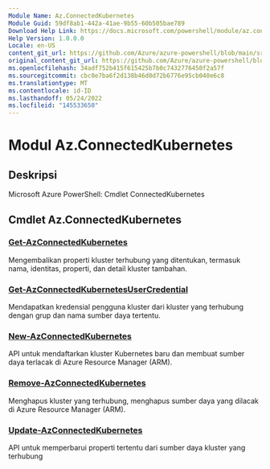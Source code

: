 ```yaml
---
Module Name: Az.ConnectedKubernetes
Module Guid: 59df8ab1-442a-41ae-9b55-60b505bae789
Download Help Link: https://docs.microsoft.com/powershell/module/az.connectedkubernetes
Help Version: 1.0.0.0
Locale: en-US
content_git_url: https://github.com/Azure/azure-powershell/blob/main/src/ConnectedKubernetes/help/Az.ConnectedKubernetes.md
original_content_git_url: https://github.com/Azure/azure-powershell/blob/main/src/ConnectedKubernetes/help/Az.ConnectedKubernetes.md
ms.openlocfilehash: 34adf752b415f615425b7b0c7432776450f2a57f
ms.sourcegitcommit: cbc0e7ba6f2d138b46d0d72b6776e95cb040e6c8
ms.translationtype: MT
ms.contentlocale: id-ID
ms.lasthandoff: 05/24/2022
ms.locfileid: "145533650"
---
```

# Modul Az.ConnectedKubernetes
## Deskripsi
Microsoft Azure PowerShell: Cmdlet ConnectedKubernetes

## Cmdlet Az.ConnectedKubernetes
### [Get-AzConnectedKubernetes](Get-AzConnectedKubernetes.md)
Mengembalikan properti kluster terhubung yang ditentukan, termasuk nama, identitas, properti, dan detail kluster tambahan.

### [Get-AzConnectedKubernetesUserCredential](Get-AzConnectedKubernetesUserCredential.md)
Mendapatkan kredensial pengguna kluster dari kluster yang terhubung dengan grup dan nama sumber daya tertentu.

### [New-AzConnectedKubernetes](New-AzConnectedKubernetes.md)
API untuk mendaftarkan kluster Kubernetes baru dan membuat sumber daya terlacak di Azure Resource Manager (ARM).

### [Remove-AzConnectedKubernetes](Remove-AzConnectedKubernetes.md)
Menghapus kluster yang terhubung, menghapus sumber daya yang dilacak di Azure Resource Manager (ARM).

### [Update-AzConnectedKubernetes](Update-AzConnectedKubernetes.md)
API untuk memperbarui properti tertentu dari sumber daya kluster yang terhubung

